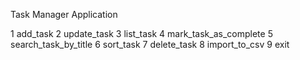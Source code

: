 Task Manager Application

1	add_task
2	update_task
3	list_task
4	mark_task_as_complete
5	search_task_by_title
6	sort_task
7	delete_task
8	import_to_csv
9	exit


	
